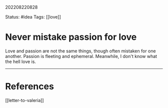 202208220828

Status: #idea
Tags: [[love]]

# Never mistake passion for love

Love and passion are not the same things, though often mistaken for one another. Passion is fleeting and ephemeral. Meanwhile, I don't know what the hell love is.

___
# References
[[letter-to-valeria]]

